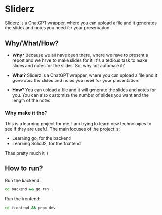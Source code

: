 # Sliderz

Sliderz is a ChatGPT wrapper, where you can upload a file and it generates the slides and notes you need for your presentation.

## Why/What/How?

-   **Why?** Because we all have been there, where we have to present a report and we have to make slides for it. It's a tedious task to make slides and notes for the slides. So, why not automate it?

-   **What?** Sliderz is a ChatGPT wrapper, where you can upload a file and it generates the slides and notes you need for your presentation.

-   **How?** You can upload a file and it will generate the slides and notes for you. You can also customize the number of slides you want and the length of the notes.

### Why make it tho?

This is a learning project for me. I am trying to learn new technologies to see if they are useful. The main focuses of the project is:

-   Learning go, for the backend
-   Learning SolidJS, for the frontend

Thas pretty much it :)

## How to run?

Run the backend:

```bash
cd backend && go run .
```

Run the frontend:

```bash
cd frontend && pnpm dev
```
